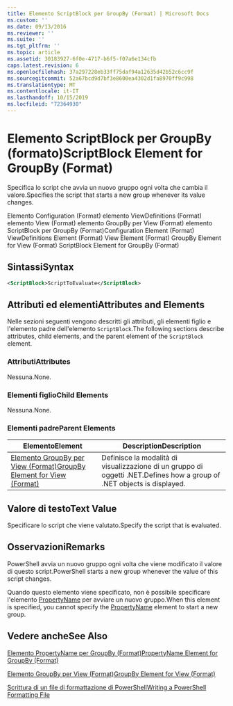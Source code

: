 ```yaml
---
title: Elemento ScriptBlock per GroupBy (Format) | Microsoft Docs
ms.custom: ''
ms.date: 09/13/2016
ms.reviewer: ''
ms.suite: ''
ms.tgt_pltfrm: ''
ms.topic: article
ms.assetid: 30183927-6f0e-4717-b6f5-f07a6e134cfb
caps.latest.revision: 6
ms.openlocfilehash: 37a297228eb33ff75daf94a12635d42b52c6cc9f
ms.sourcegitcommit: 52a67bcd9d7bf3e8600ea4302d1fa8970ff9c998
ms.translationtype: MT
ms.contentlocale: it-IT
ms.lasthandoff: 10/15/2019
ms.locfileid: "72364930"
---
```

# <a name="scriptblock-element-for-groupby-format"></a><span data-ttu-id="2e575-102">Elemento ScriptBlock per GroupBy (formato)</span><span class="sxs-lookup"><span data-stu-id="2e575-102">ScriptBlock Element for GroupBy (Format)</span></span>

<span data-ttu-id="2e575-103">Specifica lo script che avvia un nuovo gruppo ogni volta che cambia il valore.</span><span class="sxs-lookup"><span data-stu-id="2e575-103">Specifies the script that starts a new group whenever its value changes.</span></span>

<span data-ttu-id="2e575-104">Elemento Configuration (Format) elemento ViewDefinitions (Format) elemento View (Format) elemento GroupBy per View (Format) elemento ScriptBlock per GroupBy (Format)</span><span class="sxs-lookup"><span data-stu-id="2e575-104">Configuration Element (Format) ViewDefinitions Element (Format) View Element (Format) GroupBy Element for View (Format) ScriptBlock Element for GroupBy (Format)</span></span>

## <a name="syntax"></a><span data-ttu-id="2e575-105">Sintassi</span><span class="sxs-lookup"><span data-stu-id="2e575-105">Syntax</span></span>

```xml
<ScriptBlock>ScriptToEvaluate</ScriptBlock>
```

## <a name="attributes-and-elements"></a><span data-ttu-id="2e575-106">Attributi ed elementi</span><span class="sxs-lookup"><span data-stu-id="2e575-106">Attributes and Elements</span></span>

<span data-ttu-id="2e575-107">Nelle sezioni seguenti vengono descritti gli attributi, gli elementi figlio e l'elemento padre dell'elemento `ScriptBlock`.</span><span class="sxs-lookup"><span data-stu-id="2e575-107">The following sections describe attributes, child elements, and the parent element of the `ScriptBlock` element.</span></span>

### <a name="attributes"></a><span data-ttu-id="2e575-108">Attributi</span><span class="sxs-lookup"><span data-stu-id="2e575-108">Attributes</span></span>

<span data-ttu-id="2e575-109">Nessuna.</span><span class="sxs-lookup"><span data-stu-id="2e575-109">None.</span></span>

### <a name="child-elements"></a><span data-ttu-id="2e575-110">Elementi figlio</span><span class="sxs-lookup"><span data-stu-id="2e575-110">Child Elements</span></span>

<span data-ttu-id="2e575-111">Nessuna.</span><span class="sxs-lookup"><span data-stu-id="2e575-111">None.</span></span>

### <a name="parent-elements"></a><span data-ttu-id="2e575-112">Elementi padre</span><span class="sxs-lookup"><span data-stu-id="2e575-112">Parent Elements</span></span>

|<span data-ttu-id="2e575-113">Elemento</span><span class="sxs-lookup"><span data-stu-id="2e575-113">Element</span></span>|<span data-ttu-id="2e575-114">Description</span><span class="sxs-lookup"><span data-stu-id="2e575-114">Description</span></span>|
|-------------|-----------------|
|[<span data-ttu-id="2e575-115">Elemento GroupBy per View (Format)</span><span class="sxs-lookup"><span data-stu-id="2e575-115">GroupBy Element for View (Format)</span></span>](./groupby-element-for-view-format.md)|<span data-ttu-id="2e575-116">Definisce la modalità di visualizzazione di un gruppo di oggetti .NET.</span><span class="sxs-lookup"><span data-stu-id="2e575-116">Defines how a group of .NET objects is displayed.</span></span>|

## <a name="text-value"></a><span data-ttu-id="2e575-117">Valore di testo</span><span class="sxs-lookup"><span data-stu-id="2e575-117">Text Value</span></span>

<span data-ttu-id="2e575-118">Specificare lo script che viene valutato.</span><span class="sxs-lookup"><span data-stu-id="2e575-118">Specify the script that is evaluated.</span></span>

## <a name="remarks"></a><span data-ttu-id="2e575-119">Osservazioni</span><span class="sxs-lookup"><span data-stu-id="2e575-119">Remarks</span></span>

<span data-ttu-id="2e575-120">PowerShell avvia un nuovo gruppo ogni volta che viene modificato il valore di questo script.</span><span class="sxs-lookup"><span data-stu-id="2e575-120">PowerShell starts a new group whenever the value of this script changes.</span></span>

<span data-ttu-id="2e575-121">Quando questo elemento viene specificato, non è possibile specificare l'elemento [PropertyName](propertyname-element-for-groupby-format.md) per avviare un nuovo gruppo.</span><span class="sxs-lookup"><span data-stu-id="2e575-121">When this element is specified, you cannot specify the [PropertyName](propertyname-element-for-groupby-format.md) element to start a new group.</span></span>

## <a name="see-also"></a><span data-ttu-id="2e575-122">Vedere anche</span><span class="sxs-lookup"><span data-stu-id="2e575-122">See Also</span></span>

[<span data-ttu-id="2e575-123">Elemento PropertyName per GroupBy (Format)</span><span class="sxs-lookup"><span data-stu-id="2e575-123">PropertyName Element for GroupBy (Format)</span></span>](propertyname-element-for-groupby-format.md)

[<span data-ttu-id="2e575-124">Elemento GroupBy per View (Format)</span><span class="sxs-lookup"><span data-stu-id="2e575-124">GroupBy Element for View (Format)</span></span>](groupby-element-for-view-format.md)

[<span data-ttu-id="2e575-125">Scrittura di un file di formattazione di PowerShell</span><span class="sxs-lookup"><span data-stu-id="2e575-125">Writing a PowerShell Formatting File</span></span>](writing-a-powershell-formatting-file.md)
